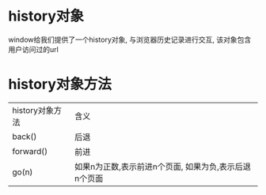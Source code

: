 # history对象

window给我们提供了一个history对象, 与浏览器历史记录进行交互, 该对象包含用户访问过的url

# history对象方法

|||
| -----------------| -------------------------------------------------------|
|history对象方法|含义|
|back()|后退|
|forward()|前进|
|go(n)|如果n为正数,表示前进n个页面, 如果为负,表示后退n个页面|
